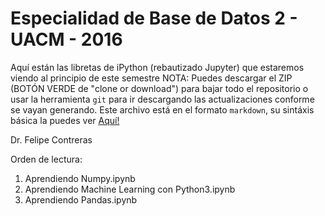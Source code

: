 # Especialidad de Base de Datos 2 - UACM - 2016

Aquí están las libretas de iPython (rebautizado Jupyter) que estaremos viendo al principio de este semestre
NOTA: Puedes descargar el ZIP (BOTÓN VERDE de "clone or download") para bajar todo el repositorio o usar la herramienta `git` para ir descargando las actualizaciones conforme se vayan generando.
Este archivo está en el formato `markdown`, su sintáxis básica la puedes ver [Aquí!](http://www.markdowntutorial.com)

Dr. Felipe Contreras

Orden de lectura:

1. Aprendiendo Numpy.ipynb
2. Aprendiendo Machine Learning con Python3.ipynb
3. Aprendiendo Pandas.ipynb
